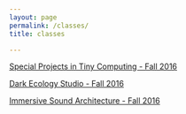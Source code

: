 ```yaml
---
layout: page
permalink: /classes/
title: classes

---
```


<!-- <div class="img_row">
  <img class="col two" src="/img/kae.jpg"/>
</div> -->
<!--
<img src="{{ site.baseurl }}/img/kae.jpg"> -->


[Special Projects in Tiny Computing - Fall 2016](http://kevinegbert.com/sptc)

[Dark Ecology Studio - Fall 2016](http://kevinegbert.com/des)

[Immersive Sound Architecture - Fall 2016](http://kevinegbert.come/isa)

<br>

<!-- [Smaller](http://25.io/smaller/) -->
